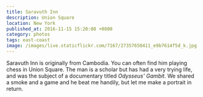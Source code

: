 ```yaml
---
title: Saravuth Inn
description: Union Square
location: New York
published_at: 2016-11-15 15:20:08 +0800
category: photos
tags: east-coast
image: /images/live.staticflickr.com/7167/27357650411_e9b7614f5d_k.jpg
---
```


Saravuth Inn is originally from Cambodia. You can often find him playing chess
in Union Square. The man is a scholar but has had a very trying life, and was the
subject of a documentary titled *Odysseus' Gambit*. We shared a smoke and a game
and he beat me handily, but let me make a portrait in return.
